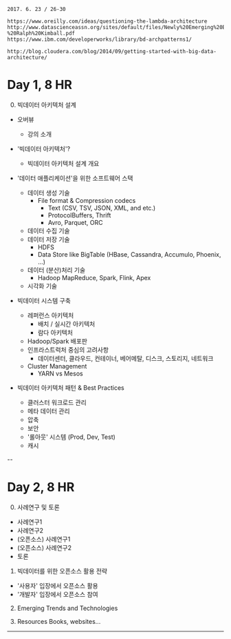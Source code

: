 ```
2017. 6. 23 / 26-30
```
```
https://www.oreilly.com/ideas/questioning-the-lambda-architecture
http://www.datascienceassn.org/sites/default/files/Newly%20Emerging%20Best%20Practices%20for%20Big%20Data%20-%20Ralph%20Kimball.pdf
https://www.ibm.com/developerworks/library/bd-archpatterns1/

http://blog.cloudera.com/blog/2014/09/getting-started-with-big-data-architecture/
```

# Day 1, 8 HR

0. 빅데이터 아키텍처 설계
- 오버뷰
  * 강의 소개

- '빅데이터 아키텍처'?
  * 빅데이터 아키텍처 설계 개요

- '데이터 애플리케이션'을 위한 소프트웨어 스택
  * 데이터 생성 기술
    * File format & Compression codecs 
      * Text (CSV, TSV, JSON, XML, and etc.)
      * ProtocolBuffers, Thrift
      * Avro, Parquet, ORC
  * 데이터 수집 기술
  * 데이터 저장 기술
    * HDFS
    * Data Store like BigTable (HBase, Cassandra, Accumulo, Phoenix, ...)
  * 데이터 (분산)처리 기술
    * Hadoop MapReduce, Spark, Flink, Apex
  * 시각화 기술

- 빅데이터 시스템 구축
  * 레퍼런스 아키텍처
    * 배치 / 실시간 아키텍처
    * 람다 아키텍처
  * Hadoop/Spark 배포판
  * 인프라스트럭처 중심의 고려사항 
    * 데이터센터, 클라우드, 컨테이너, 베어메탈, 디스크, 스토리지, 네트워크
  * Cluster Management 
    * YARN vs Mesos
  
- 빅데이터 아키텍처 패턴 & Best Practices
  * 클러스터 워크로드 관리
  * 메타 데이터 관리
  * 압축
  * 보안
  * '롤아웃' 시스템 (Prod, Dev, Test)
  * 캐시

--

# Day 2, 8 HR

0. 사례연구 및 토론
- 사례연구1
- 사례연구2
- (오픈소스) 사례연구1
- (오픈소스) 사례연구2
- 토론

1. 빅데이터를 위한 오픈소스 활용 전략
- '사용자' 입장에서 오픈소스 활용
- '개발자' 입장에서 오픈소스 참여

2. Emerging Trends and Technologies

3. Resources
Books, websites...


----



